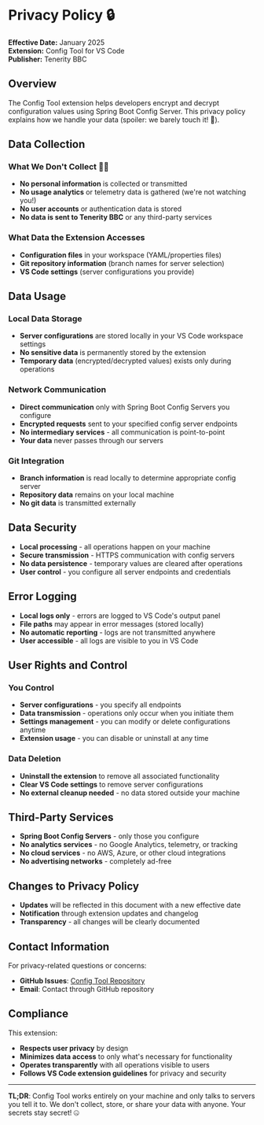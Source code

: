 # Privacy Policy 🔒

**Effective Date:** January 2025  
**Extension:** Config Tool for VS Code  
**Publisher:** Tenerity BBC

## Overview

The Config Tool extension helps developers encrypt and decrypt configuration values using Spring Boot Config Server. This privacy policy explains how we handle your data (spoiler: we barely touch it! 🙌).

## Data Collection

### What We Don't Collect 🙅‍♂️
- **No personal information** is collected or transmitted
- **No usage analytics** or telemetry data is gathered (we're not watching you!)
- **No user accounts** or authentication data is stored
- **No data is sent to Tenerity BBC** or any third-party services

### What Data the Extension Accesses
- **Configuration files** in your workspace (YAML/properties files)
- **Git repository information** (branch names for server selection)
- **VS Code settings** (server configurations you provide)

## Data Usage

### Local Data Storage
- **Server configurations** are stored locally in your VS Code workspace settings
- **No sensitive data** is permanently stored by the extension
- **Temporary data** (encrypted/decrypted values) exists only during operations

### Network Communication
- **Direct communication** only with Spring Boot Config Servers you configure
- **Encrypted requests** sent to your specified config server endpoints
- **No intermediary services** - all communication is point-to-point
- **Your data** never passes through our servers

### Git Integration
- **Branch information** is read locally to determine appropriate config server
- **Repository data** remains on your local machine
- **No git data** is transmitted externally

## Data Security

- **Local processing** - all operations happen on your machine
- **Secure transmission** - HTTPS communication with config servers
- **No data persistence** - temporary values are cleared after operations
- **User control** - you configure all server endpoints and credentials

## Error Logging

- **Local logs only** - errors are logged to VS Code's output panel
- **File paths** may appear in error messages (stored locally)
- **No automatic reporting** - logs are not transmitted anywhere
- **User accessible** - all logs are visible to you in VS Code

## User Rights and Control

### You Control
- **Server configurations** - you specify all endpoints
- **Data transmission** - operations only occur when you initiate them
- **Settings management** - you can modify or delete configurations anytime
- **Extension usage** - you can disable or uninstall at any time

### Data Deletion
- **Uninstall the extension** to remove all associated functionality
- **Clear VS Code settings** to remove server configurations
- **No external cleanup needed** - no data stored outside your machine

## Third-Party Services

- **Spring Boot Config Servers** - only those you configure
- **No analytics services** - no Google Analytics, telemetry, or tracking
- **No cloud services** - no AWS, Azure, or other cloud integrations
- **No advertising networks** - completely ad-free

## Changes to Privacy Policy

- **Updates** will be reflected in this document with a new effective date
- **Notification** through extension updates and changelog
- **Transparency** - all changes will be clearly documented

## Contact Information

For privacy-related questions or concerns:
- **GitHub Issues**: [Config Tool Repository](https://github.com/tenerity-bbc/ext-vscode-config-tool/issues)
- **Email**: Contact through GitHub repository

## Compliance

This extension:
- **Respects user privacy** by design
- **Minimizes data access** to only what's necessary for functionality
- **Operates transparently** with all operations visible to users
- **Follows VS Code extension guidelines** for privacy and security

---

**TL;DR**: Config Tool works entirely on your machine and only talks to servers you tell it to. We don't collect, store, or share your data with anyone. Your secrets stay secret! 🤐